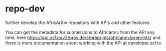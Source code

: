 # repo-dev
further develop the AfricArXiv repository with APIs and other features

You can get the metadata for submissions to Africarxiv from the API any time, here https://api.osf.io/v2/providers/preprints/africarxiv/preprints/ and there is more documentation about working with the API at developer.osf.io
